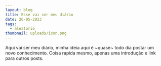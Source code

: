 ```yaml
---
layout: blog
title: Esse vai ser meu diário
date: 26-05-2023
tags:
  - aleatorio
thumbnail: uploads/icon.png
---
```

Aqui vai ser meu diário, minha ideia aqui é \~quase\~ todo dia postar um novo conhecimento. Coisa rapida mesmo, apenas uma introdução e link para outros posts.